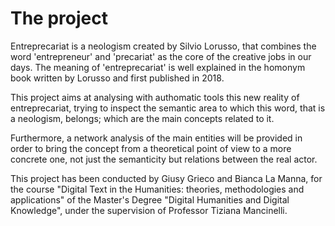 # The project

Entreprecariat is a neologism created by Silvio Lorusso, that combines the word 'entrepreneur' and 'precariat' as the core of the creative jobs in our days. The meaning of 'entreprecariat' is well explained in the homonym book written by Lorusso and first published in 2018.

This project aims at analysing with authomatic tools this new reality of entreprecariat, trying to inspect the semantic area to which this word, that is a neologism, belongs; which are the main concepts related to it.

Furthermore, a network analysis of the main entities will be provided in order to bring the concept from a theoretical point of view to a more concrete one, not just the semanticity but relations between the real actor.

This project has been conducted by Giusy Grieco and Bianca La Manna, for the course "Digital Text in the Humanities: theories, methodologies and applications" of the Master's Degree "Digital Humanities and Digital Knowledge", under the supervision of Professor Tiziana Mancinelli.
